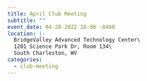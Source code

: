 ```yaml
---
title: April Club Meeting
subtitle: ""
event_date: 04-28-2022 18:00 -0400
location: |-
  BridgeValley Advanced Technology Center\
  1201 Science Park Dr, Room 134\
  South Charleston, WV
categories:
  - club-meeting
---
```

